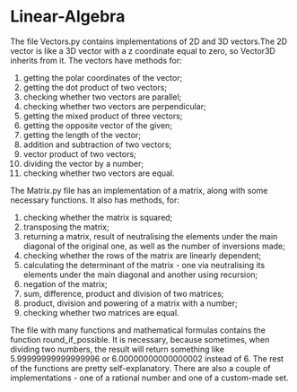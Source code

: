 # Linear-Algebra
The file Vectors.py contains implementations of 2D and 3D vectors.The 2D vector is like a 3D vector with a z coordinate equal to zero, so Vector3D inherits from it.
The vectors have methods for:
1) getting the polar coordinates of the vector;
2) getting the dot product of two vectors;
3) checking whether two vectors are parallel;
4) checking whether two vectors are perpendicular;
5) getting the mixed product of three vectors;
6) getting the opposite vector of the given;
7) getting the length of the vector;
8) addition and subtraction of two vectors;
9) vector product of two vectors;
10) dividing the vector by a number;
11) checking whether two vectors are equal.

The Matrix.py file has an implementation of a matrix, along with some necessary functions. It also has methods, for:
1) checking whether the matrix is squared;
2) transposing the matrix;
3) returning a matrix, result of neutralising the elements under the main diagonal of the original one, as well as the number of inversions made;
4) checking whether the rows of the matrix are linearly dependent;
5) calculating the determinant of the matrix - one via neutralising its elements under the main diagonal and another using recursion;
6) negation of the matrix;
7) sum, difference, product and division of two matrices;
8) product, division and powering of a matrix with a number;
9) checking whether two matrices are equal.

The file with many functions and mathematical formulas contains the function round_if_possible. It is necessary, because sometimes, when dividing two numbers, the result will return something like 5.99999999999999996 or 6.00000000000000002 instead of 6. The rest of the functions are pretty self-explanatory. There are also a couple of implementations - one of a rational number and one of a custom-made set.
